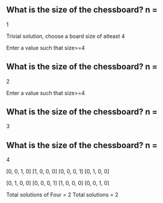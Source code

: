 ## What is the size of the chessboard? n =

1

Trivial solution, choose a board size of atleast 4

Enter a value such that size>=4
## What is the size of the chessboard? n =

2

Enter a value such that size>=4
## What is the size of the chessboard? n =

3

## What is the size of the chessboard? n =
4

[0, 0, 1, 0]
[1, 0, 0, 0]
[0, 0, 0, 1]
[0, 1, 0, 0]

[0, 1, 0, 0]
[0, 0, 0, 1]
[1, 0, 0, 0]
[0, 0, 1, 0]

Total solutions of Four = 2
Total solutions = 2
